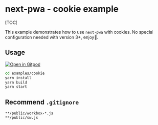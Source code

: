 # next-pwa - cookie example

[TOC]

This example demonstrates how to use `next-pwa` with cookies. No special configuration needed with version 3+, enjoy🎉.

## Usage

[![Open in Gitpod](https://img.shields.io/badge/Open%20In-Gitpod.io-%231966D2?style=for-the-badge&logo=gitpod)](https://gitpod.io/#https://github.com/shadowwalker/next-pwa/)

```bash
cd examples/cookie
yarn install
yarn build
yarn start
```

## Recommend `.gitignore`

```
**/public/workbox-*.js
**/public/sw.js
```
